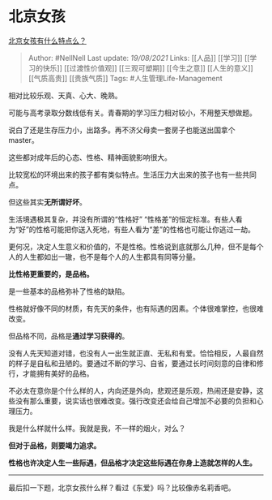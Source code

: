 # 北京女孩
[北京女孩有什么特点么？](https://www.zhihu.com/question/20174934/answer/1804002709)


> Author: #NellNell 
Last update: *19/08/2021* 
Links: [[人品]] [[学习]] [[学习的快乐]] [[过渡性价值观]] [[三观可塑期]] [[今生之意]] [[人生的意义]] [[气质高贵]] [[贵族气质]]
Tags: #人生管理Life-Management 

  
相对比较乐观、天真、心大、晚熟。

可能与高考录取分数线低有关。青春期的学习压力相对较小，不用整天想做题。

说白了还是生存压力小，出路多。再不济父母卖一套房子也能送出国拿个master。

这些都对成年后的心态、性格、精神面貌影响很大。

比较宽松的环境出来的孩子都有类似特点。生活压力大出来的孩子也有一些共同点。

但这些其实**无所谓好坏**。

生活境遇极其复杂，并没有所谓的“性格好” “性格差”的恒定标准。有些人看为“好”的性格可能把你送入死地，有些人看为“差”的性格也可能让你逃过一劫。

更何况，决定人生意义和价值的，不是性格。性格说到底就那么几种，但不是每个人的人生都如出一辙，也不是每个人的人生都具有同等分量。

**比性格更重要的，是品格。**

是一些基本的品格弥补了性格的缺陷。

性格就好像不同的材质，有先天的条件，也有际遇的因素。个体很难掌控，也很难改变。

但品格不同，品格是**通过学习获得的**。

没有人先天知道对错，也没有人一出生就正直、无私和有爱。恰恰相反，人最自然的样子是自私和丑陋的。要通过不断的学习、自省，要通过长时间刻意的自律和修行，才能拥有美好的品格。

不必太在意你是个什么样的人，内向还是外向，悲观还是乐观，热闹还是安静，这些没有那么重要，说实话也很难改变。强行改变还会给自己增加不必要的负担和心理压力。

我是什么样就什么样。我就是我，不一样的烟火，对么？

**但对于品格，则要竭力追求。**

**性格也许决定人生一些际遇，但品格才决定这些际遇在你身上造就怎样的人生。**

---

最后扣一下题，北京女孩什么样？看过《东爱》吗？比较像赤名莉香吧。